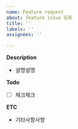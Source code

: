 ```yaml
---
name: Feature request
about: feature issue 등록
title: ''
labels: ''
assignees: ''

---
```


**Description**
- 설명설명

**Todo**
- [ ] 체크체크

**ETC**
- 기타사항사항
